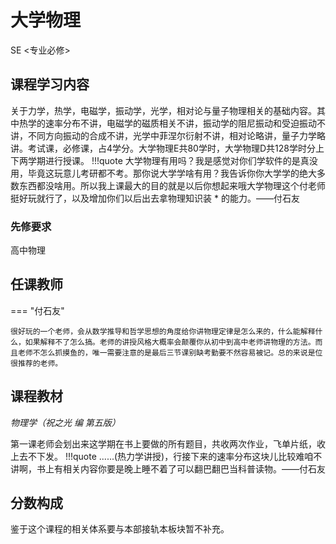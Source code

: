 # 大学物理
<div class="badges">
<span class="badge se-badge">SE <专业必修></span>
</div>

## 课程学习内容

关于力学，热学，电磁学，振动学，光学，相对论与量子物理相关的基础内容。其中热学的速率分布不讲，电磁学的磁质相关不讲，振动学的阻尼振动和受迫振动不讲，不同方向振动的合成不讲，光学中菲涅尔衍射不讲，相对论略讲，量子力学略讲。考试课，必修课，占4学分。大学物理E共80学时，大学物理D共128学时分上下两学期进行授课。
!!!quote
    大学物理有用吗？我是感觉对你们学软件的是真没用，毕竟这玩意儿考研都不考。那你说大学学啥有用？我告诉你你大学学的绝大多数东西都没啥用。所以我上课最大的目的就是以后你想起来哦大学物理这个付老师挺好玩就行了，以及增加你们以后出去拿物理知识装 * 的能力。——付石友

### 先修要求

高中物理

## 任课教师

=== "付石友"

    很好玩的一个老师，会从数学推导和哲学思想的角度给你讲物理定律是怎么来的，什么能解释什么，如果解释不了怎么搞。老师的讲授风格大概率会颠覆你从初中到高中老师讲物理的方法。而且老师不怎么抓摸鱼的，唯一需要注意的是最后三节课别缺考勤要不然容易被记。总的来说是位很推荐的老师。


## 课程教材

*物理学（祝之光 编 第五版）*

第一课老师会划出来这学期在书上要做的所有题目，共收两次作业，飞单片纸，收上去不下发。
!!!quote
    ......(热力学讲授)，行接下来的速率分布这块儿比较难咱不讲啊，书上有相关内容你要是晚上睡不着了可以翻巴翻巴当科普读物。——付石友


## 分数构成

鉴于这个课程的相关体系要与本部接轨本板块暂不补充。

